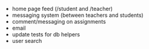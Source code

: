 * home page feed (/student and /teacher)
* messaging system (between teachers and students)
* comment/messaging on assignments
* email
* update tests for db helpers
* user search
